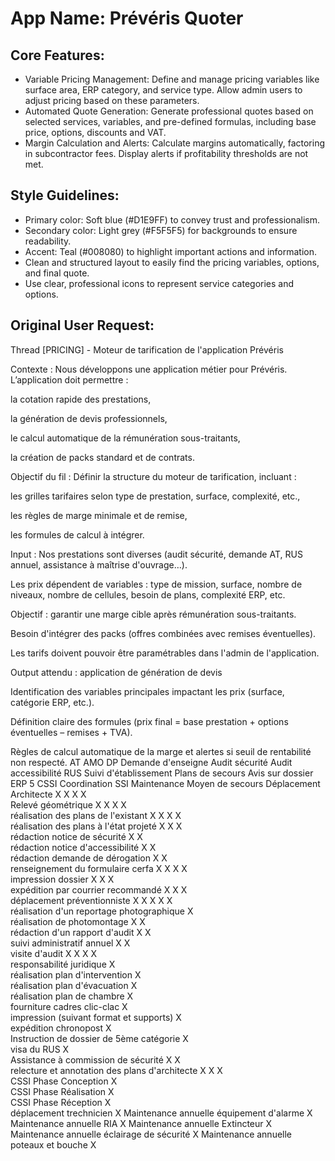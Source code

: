 # **App Name**: Prévéris Quoter

## Core Features:

- Variable Pricing Management: Define and manage pricing variables like surface area, ERP category, and service type. Allow admin users to adjust pricing based on these parameters.
- Automated Quote Generation: Generate professional quotes based on selected services, variables, and pre-defined formulas, including base price, options, discounts and VAT.
- Margin Calculation and Alerts: Calculate margins automatically, factoring in subcontractor fees. Display alerts if profitability thresholds are not met.

## Style Guidelines:

- Primary color: Soft blue (#D1E9FF) to convey trust and professionalism.
- Secondary color: Light grey (#F5F5F5) for backgrounds to ensure readability.
- Accent: Teal (#008080) to highlight important actions and information.
- Clean and structured layout to easily find the pricing variables, options, and final quote.
- Use clear, professional icons to represent service categories and options.

## Original User Request:
Thread [PRICING] - Moteur de tarification de l'application Prévéris

Contexte :
Nous développons une application métier pour Prévéris. L’application doit permettre :

la cotation rapide des prestations,

la génération de devis professionnels,

le calcul automatique de la rémunération sous-traitants,

la création de packs standard et de contrats.

Objectif du fil :
Définir la structure du moteur de tarification, incluant :

les grilles tarifaires selon type de prestation, surface, complexité, etc.,

les règles de marge minimale et de remise,

les formules de calcul à intégrer.

Input :
Nos prestations sont diverses (audit sécurité, demande AT, RUS annuel, assistance à maîtrise d'ouvrage…).

Les prix dépendent de variables : type de mission, surface, nombre de niveaux, nombre de cellules, besoin de plans, complexité ERP, etc.

Objectif : garantir une marge cible après rémunération sous-traitants.

Besoin d'intégrer des packs (offres combinées avec remises éventuelles).

Les tarifs doivent pouvoir être paramétrables dans l'admin de l'application.

Output attendu :
application de génération de devis

Identification des variables principales impactant les prix (surface, catégorie ERP, etc.).

Définition claire des formules (prix final = base prestation + options éventuelles – remises + TVA).

Règles de calcul automatique de la marge et alertes si seuil de rentabilité non respecté.
	AT	AMO	DP	Demande d'enseigne	Audit sécurité	Audit accessibilité	RUS	Suivi d'établissement	Plans de secours	Avis sur dossier ERP 5	CSSI Coordination SSI	Maintenance Moyen de secours
Déplacement Architecte	X		X	X					X			
Relevé géométrique	X		X	X					X			
réalisation des plans de l'existant	X		X	X					X			
réalisation des plans à l'état projeté	X		X	X								
rédaction notice de sécurité	X	X										
rédaction notice d'accessibilité	X	X										
rédaction demande de dérogation	X	X										
renseignement du formulaire cerfa	X	X	X	X								
impression dossier	X		X	X								
expédition par courrier recommandé	X		X	X								
déplacement préventionniste	X				X	X	X	X				
réalisation d'un reportage photographique			X									
réalisation de photomontage			X	X								
rédaction d'un rapport d'audit					X	X						
suivi administratif annuel							X	X				
visite d'audit					X	X	X	X				
responsabilité juridique							X					
réalisation plan d'intervention									X			
réalisation plan d'évacuation									X			
réalisation plan de chambre									X			
fourniture cadres clic-clac									X			
impression (suivant format et supports)									X			
expédition chronopost									X			
Instruction de dossier de 5ème catégorie										X		
visa du RUS							X					
Assistance à commission de sécurité							X	X				
relecture et annotation des plans d'architecte	X	X							X			
CSSI Phase Conception											X	
CSSI Phase Réalisation											X	
CSSI Phase Réception											X	
déplacement trechnicien												X
Maintenance annuelle équipement d'alarme												X
Maintenance annuelle RIA												X
Maintenance annuelle Extincteur												X
Maintenance annuelle éclairage de sécurité												X
Maintenance annuelle poteaux et bouche 												X
  